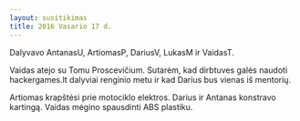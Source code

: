 ```yaml
---
layout: susitikimas
title: 2016 Vasario 17 d.
---
```

Dalyvavo AntanasU, ArtiomasP, DariusV, LukasM ir VaidasT.


Vaidas atejo su Tomu Proscevičium. Sutarėm, kad dirbtuves galės naudoti
hackergames.lt dalyviai renginio metu ir kad Darius bus vienas iš mentorių.

Artiomas krapštėsi prie motociklo elektros.
Darius ir Antanas konstravo kartingą.
Vaidas mėgino spausdinti ABS plastiku.

